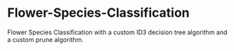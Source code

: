 # Flower-Species-Classification
Flower Species Classification with a custom ID3 decision tree algorithm and a custom prune algorithm.

